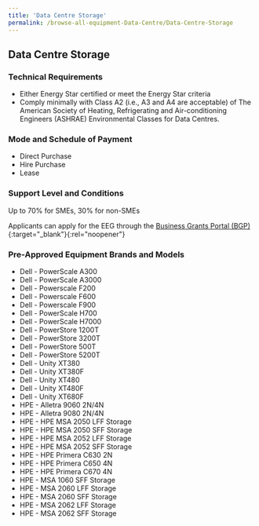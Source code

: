 ```yaml
---
title: 'Data Centre Storage'
permalink: /browse-all-equipment-Data-Centre/Data-Centre-Storage
---
```


## Data Centre Storage

### Technical Requirements

- Either Energy Star certified or meet the Energy Star criteria
- Comply minimally with Class A2 (i.e., A3 and A4 are acceptable) of The American Society of Heating, Refrigerating and Air-conditioning Engineers (ASHRAE) Environmental Classes for Data Centres.

### Mode and Schedule of Payment 

- Direct Purchase
- Hire Purchase
- Lease

### Support Level and Conditions

Up to 70% for SMEs, 30% for non-SMEs

Applicants can apply for the EEG through the [Business Grants Portal (BGP)](http://www.businessgrants.gov.sg/){:target="_blank"}{:rel="noopener"}

### Pre-Approved Equipment Brands and Models

- Dell - PowerScale A300
- Dell - PowerScale A3000
- Dell - Powerscale F200
- Dell - Powerscale F600
- Dell - Powerscale F900
- Dell - PowerScale H700
- Dell - PowerScale H7000
- Dell - PowerStore 1200T
- Dell - PowerStore 3200T
- Dell - PowerStore 500T
- Dell - PowerStore 5200T
- Dell - Unity XT380
- Dell - Unity XT380F
- Dell - Unity XT480
- Dell - Unity XT480F
- Dell - Unity XT680F
- HPE - Alletra 9060 2N/4N
- HPE - Alletra 9080 2N/4N
- HPE - HPE MSA 2050 LFF Storage
- HPE - HPE MSA 2050 SFF Storage
- HPE - HPE MSA 2052 LFF Storage
- HPE - HPE MSA 2052 SFF Storage
- HPE - HPE Primera C630 2N
- HPE - HPE Primera C650 4N
- HPE - HPE Primera C670 4N
- HPE - MSA 1060 SFF Storage
- HPE - MSA 2060 LFF Storage
- HPE - MSA 2060 SFF Storage
- HPE - MSA 2062 LFF Storage
- HPE - MSA 2062 SFF Storage

<script src='/jquery/resize-tables.js'></script>
